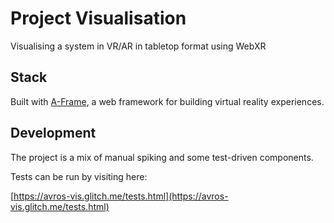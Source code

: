 # Project Visualisation

Visualising a system in VR/AR in tabletop format using WebXR

## Stack

Built with [A-Frame](https://aframe.io), a web framework for building virtual reality experiences.

## Development

The project is a mix of manual spiking and some test-driven components.

Tests can be run by visiting here:

[https://avros-vis.glitch.me/tests.html](https://avros-vis.glitch.me/tests.html)
